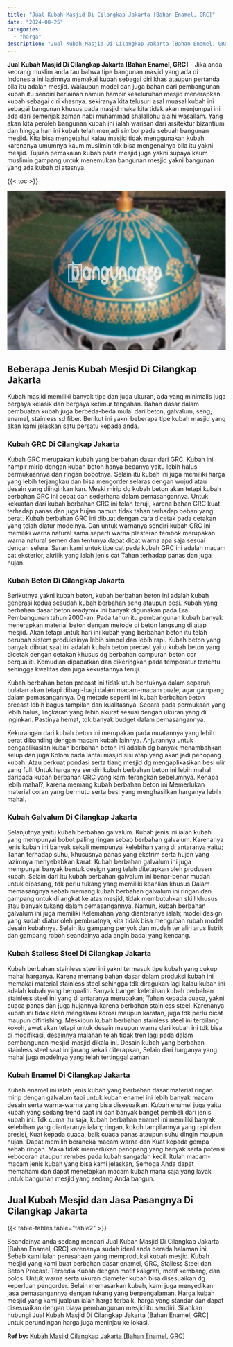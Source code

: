 ```yaml
---
title: "Jual Kubah Masjid Di Cilangkap Jakarta [Bahan Enamel, GRC]"
date: "2024-08-25"
categories: 
  - "harga"
description: "Jual Kubah Masjid Di Cilangkap Jakarta [Bahan Enamel, GRC]. Seandainya anda sedang mencari Jual Kubah Masjid Di Cilangkap Jakarta [Bahan Enamel, GRC] karen..."
---
```


**Jual Kubah Masjid Di Cilangkap Jakarta \[Bahan Enamel, GRC\]** – Jika anda seorang muslim anda tau bahwa tipe bangunan masjid yang ada di Indonesia ini lazimnya memakai kubah sebagai ciri khas ataupun pertanda bila itu adalah mesjid. Walaupun model dan juga bahan dari pembangunan kubah itu sendiri berlainan namun hampir keseluruhan mesjid menerapkan kubah sebagai ciri khasnya. sekiranya kita telusuri asal muasal kubah ini sebagai bangunan khusus pada masjid maka kita tidak akan menjumpai ini ada dari semenjak zaman nabi muhammad shalallohu alaihi wasallam. Yang akan kita peroleh bangunan kubah ini ialah warisan dari arsitektur bizantium dan hingga hari ini kubah telah menjadi simbol pada sebuah bangunan mesjid. Kita bisa mengetahui kalau masjid tidak menggunakan kubah karenanya umumnya kaum muslimin tdk bisa mengenalnya bila itu yakni mesjid. Tujuan pemakaian kubah pada mesjid juga yakni supaya kaum muslimin gampang untuk menemukan bangunan mesjid yakni bangunan yang ada kubah di atasnya.

{{< toc >}}

![Jual Kubah Masjid Di Cilangkap Jakarta [Bahan Enamel, GRC]](/images/jual-kubah-masjid-38.png)

## Beberapa Jenis Kubah Mesjid Di Cilangkap Jakarta

Kubah masjid memiliki banyak tipe dan juga ukuran, ada yang minimalis juga bergaya kelasik dan bergaya ketimur tengahan. Bahan dasar dalam pembuatan kubah juga berbeda-beda mulai dari beton, galvalum, seng, enamel, stainless sd fiber. Berikut ini yakni beberapa tipe kubah masjid yang akan kami jelaskan satu persatu kepada anda.

### Kubah GRC Di Cilangkap Jakarta

Kubah GRC merupakan kubah yang berbahan dasar dari GRC. Kubah ini hampir mirip dengan kubah beton hanya bedanya yaitu lebih halus permukaannya dan ringan bobotnya. Selain itu kubah ini juga memiliki harga yang lebih terjangkau dan bisa mengorder selaras dengan wujud atau desain yang diinginkan kan. Meski mirip dg kubah beton akan tetapi kubah berbahan GRC ini cepat dan sederhana dalam pemasangannya. Untuk kekuatan dari kubah berbahan GRC ini telah teruji, karena bahan GRC kuat terhadap panas dan juga hujan namun tidak tahan terhadap beban yang berat. Kubah berbahan GRC ini dibuat dengan cara dicetak pada cetakan yang telah diatur modelnya. Dan untuk warnanya sendiri kubah GRC ini memiliki warna natural sama seperti warna plesteran tembok merupakan warna natural semen dan tentunya dapat dicat warna apa saja sesuai dengan selera. Saran kami untuk tipe cat pada kubah GRC ini adalah macam cat eksterior, akrilik yang ialah jenis cat Tahan terhadap panas dan juga hujan.

### Kubah Beton Di Cilangkap Jakarta

Berikutnya yakni kubah beton, kubah berbahan beton ini adalah kubah generasi kedua sesudah kubah berbahan seng ataupun besi. Kubah yang berbahan dasar beton readymix ini banyak digunakan pada Era Pembangunan tahun 2000-an. Pada tahun itu pembangunan kubah banyak menerapkan material beton dengan metode di beton langsung di atap mesjid. Akan tetapi untuk hari ini kubah yang berbahan beton itu telah berubah sistem produksinya lebih simpel dan lebih rapi. Kubah beton yang banyak dibuat saat ini adalah kubah beton precast yaitu kubah beton yang dicetak dengan cetakan khusus dg berbahan campuran beton cor berqualiti. Kemudian dipadatkan dan dikeringkan pada temperatur tertentu sehingga kwalitas dan juga kekuatannya teruji.

Kubah berbahan beton precast ini tidak utuh bentuknya dalam separuh bulatan akan tetapi dibagi-bagi dalam macam-macam puzle, agar gampang dalam pemasangannya. Dg metode seperti ini kubah berbahan beton precast lebih bagus tampilan dan kualitasnya. Secara pada permukaan yang lebih halus, lingkaran yang lebih akurat sesuai dengan ukuran yang di inginkan. Pastinya hemat, tdk banyak budget dalam pemasangannya.

Kekurangan dari kubah beton ini merupakan pada muatannya yang lebih berat dibanding dengan macam kubah lainnya. Anjurannya untuk pengaplikasian kubah berbahan beton ini adalah dg banyak menambahkan selup dan juga Kolom pada lantai masjid sisi atap yang akan jadi penopang kubah. Atau perkuat pondasi serta tiang mesjid dg mengaplikasikan besi ulir yang full. Untuk harganya sendiri kubah berbahan beton ini lebih mahal daripada kubah berbahan GRC yang kami terangkan sebelumnya. Kenapa lebih mahal?, karena memang kubah berbahan beton ini Memerlukan material coran yang bermutu serta besi yang menghasilkan harganya lebih mahal.

### Kubah Galvalum Di Cilangkap Jakarta

Selanjutnya yaitu kubah berbahan galvalum. Kubah jenis ini ialah kubah yang mempunyai bobot paling ringan sebab berbahan galvalum. Karenanya jenis kubah ini banyak sekali mempunyai kelebihan yang di antaranya yaitu; Tahan terhadap suhu, khususnya panas yang ekstrim serta hujan yang lazimnya menyebabkan karat. Kubah berbahan galvalum ini juga mempunyai banyak bentuk design yang telah ditetapkan oleh produsen kubah. Selain dari itu kubah berbahan galvalum ini benar-benar mudah untuk dipasang, tdk perlu tukang yang memiliki keahlian khusus Dalam memasangnya sebab memang kubah berbahan galvalum ini ringan dan gampang untuk di angkat ke atas mesjid, tidak membutuhkan skill khusus atau banyak tukang dalam pemasangannya. Namun, kubah berbahan galvalum ini juga memiliki Kelemahan yang diantaranya ialah; model design yang sudah diatur oleh pembuatnya, kita tidak bisa mengubah rubah model desain kubahnya. Selain itu gampang penyok dan mudah ter aliri arus listrik dan gampang roboh seandainya ada angin badai yang kencang.

### Kubah Stailess Steel Di Cilangkap Jakarta

Kubah berbahan stainless steel ini yakni termasuk tipe kubah yang cukup mahal harganya. Karena memang bahan dasar dalam produksi kubah ini memakai material stainless steel sehingga tdk diragukan lagi kalau kubah ini adalah kubah yang berqualiti. Banyak banget kelebihan kubah berbahan stainless steel ini yang di antaranya merupakan; Tahan kepada cuaca, yakni cuaca panas dan juga hujannya karena berbahan stainless steel. Karenanya kubah ini tidak akan mengalami korosi maupun karatan, juga tdk perlu dicat maupun difinishing. Meskipun kubah berbahan stainless steel ini terbilang kokoh, awet akan tetapi untuk desain maupun warna dari kubah ini tdk bisa di modifikasi, desainnya malahan telah tidak tren lagi pada dalam pembangunan mesjid-masjid dikala ini. Desain kubah yang berbahan stainless steel saat ini jarang sekali diterapkan, Selain dari harganya yang mahal juga modelnya yang telah tertinggal zaman.

### Kubah Enamel Di Cilangkap Jakarta

Kubah enamel ini ialah jenis kubah yang berbahan dasar material ringan mirip dengan galvalum tapi untuk kubah enamel ini lebih banyak macam desain serta warna-warna yang bisa disesuaikan. Kubah enamel juga yaitu kubah yang sedang trend saat ini dan banyak banget pembeli dari jenis kubah ini. Tdk cuma itu saja, kubah berbahan enamel ini memiliki banyak kelebihan yang diantaranya ialah; ringan, kokoh tampilannya yang rapi dan presisi, Kuat kepada cuaca, baik cuaca panas ataupun suhu dingin maupun hujan. Dapat memilih beraneka macam warna dan Kuat kepada gempa sebab ringan. Maka tidak memerlukan penopang yang banyak serta potensi kebocoran ataupun rembes pada kubah sangatlah kecil. Itulah macam-macam jenis kubah yang bisa kami jelaskan, Semoga Anda dapat memahami dan dapat menetapkan macam kubah mana saja yang layak untuk bangunan mesjid yang sedang Anda bangun.

## Jual Kubah Mesjid dan Jasa Pasangnya Di Cilangkap Jakarta

{{< table-tables table="table2" >}}

Seandainya anda sedang mencari Jual Kubah Masjid Di Cilangkap Jakarta \[Bahan Enamel, GRC\] karenanya sudah ideal anda berada halaman ini. Sebab kami ialah perusahaan yang memproduksi kubah mesjid. Kubah mesjid yang kami buat berbahan dasar enamel, GRC, Stailess Steel dan Beton Precast. Tersedia Kubah dengan motif kaligrafi, motif kembang, dan polos. Untuk warna serta ukuran diameter kubah bisa disesuaikan dg keperluan pengorder. Selain memasarkan kubah, kami juga menyedikan jasa pemasangannya dengan tukang yang berpengalaman. Harga kubah mesjid yang kami jualpun ialah harga terbaik, harga yang standar dan dapat disesuaikan dengan biaya pembangunan mesjid itu sendiri. Silahkan hubungi Jual Kubah Masjid Di Cilangkap Jakarta \[Bahan Enamel, GRC\] untuk perundingan harga juga meninjau ke lokasi.

**Ref by:** [Kubah Masjid Cilangkap Jakarta [Bahan Enamel, GRC]](https://id.wikipedia.org/wiki/Kubah)
